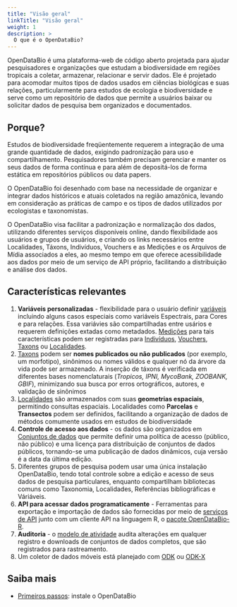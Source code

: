 ```yaml
---
title: "Visão geral"
linkTitle: "Visão geral"
weight: 1
description: >
  O que é o OpenDataBio?
---
```


OpenDataBio é uma plataforma-web de código aberto projetada para ajudar pesquisadores e organizações que estudam a biodiversidade em regiões tropicais a coletar, armazenar, relacionar e servir dados. Ele é projetado para acomodar muitos tipos de dados usados ​​em ciências biológicas e suas relações, particularmente para estudos de ecologia e biodiversidade e serve como um repositório de dados que permite a usuários baixar ou solicitar dados de pesquisa bem organizados e documentados.

## Porque?

Estudos de biodiversidade freqüentemente requerem a integração de uma grande quantidade de dados, exigindo padronização para uso e compartilhamento. Pesquisadores também precisam gerenciar e manter os seus dados de forma contínua e para além de depositá-los de forma estática em repositórios públicos ou data papers.

O OpenDataBio foi desenhado com base na necessidade de organizar e integrar dados históricos e atuais coletados na região amazônica, levando em consideração as práticas de campo e os tipos de dados utilizados por ecologistas e taxonomistas.

O OpenDataBio visa facilitar a padronização e normalização dos dados, utilizando diferentes serviços disponíveis online, dando flexibilidade aos usuários e grupos de usuários, e criando os links necessários entre Localidades, Táxons, Indivíduos, Vouchers e as Medições e os Arquivos de Mídia associados a eles, ao mesmo tempo em que oferece acessibilidade aos dados por meio de um serviço de API próprio, facilitando a distribuição e análise dos dados.

## Características relevantes

1. **Variáveis ​​personalizadas** - flexibilidade para o usuário definir [variáveis](/docs/concepts/trait-objects) incluindo alguns casos especiais como variáveis Espectrais, para Cores e para relações. Essa variávies são compartilhadas entre usários e requerem definições extadas como metadados. [Medições](/docs/concepts/trait-objects/#measurement) para tais características podem ser registradas para [Indivíduos](/docs/concepts/core-objects/#individual), [Vouchers](/docs/concepts/core-objects/#voucher), [Taxons](/docs/concepts/core-objects/#taxon) ou [Localidades](/docs/concepts/core-objects/#location).
1. [Taxons](/docs/concepts/core-objects/#taxon) podem ser **nomes publicados ou não publicados** (por exemplo, um morfotipo), sinônimos ou nomes válidos e qualquer nó da árvore da vida pode ser armazenado. A inserção de táxons é verificada em diferentes bases nomenclaturais (*Tropicos, IPNI, MycoBank, ZOOBANK, GBIF*), minimizando sua busca por erros ortográficos, autores, e validação de sinônimos
1. [Localidades](/docs/concepts/core-objects/#location) são armazenados com suas **geometrias espaciais**, permitindo consultas espaciais. Localidades como **Parcelas** e **Transectos** podem ser definidos, facilitando a organização de dados de métodos comumente usados ​​em estudos de biodiversidade
1. **Controle de acesso aos dados** - os dados são organizados em [Conjuntos de dados](/docs/concepts/data-access/#dataset) que permite definir uma política de acesso (público, não público) e uma licença para distribuição de conjuntos de dados públicos, tornando-se uma publicação de dados dinâmicos, cuja versão é a data da última edição.
1. Diferentes grupos de pesquisa podem usar uma única instalação OpenDataBio, tendo total controle sobre a edição e acesso de seus dados de pesquisa particulares, enquanto compartilham bibliotecas comuns como Taxonomia, Localidades, Referências bibliográficas e Váriáveis.
1. **API para acessar dados programaticamente** - Ferramentas para exportação e importação de dados são fornecidas por meio de [serviços de API](/docs/api) junto com um cliente API na linguagem R, o [pacote OpenDataBio-R](https://github.com/opendatabio/opendatabio-r).
1. **Auditoria** - o [modelo de atividade](/docs/concepts/auxiliary-objects/#auditing) audita alterações em qualquer registro e downloads de conjuntos de dados completos, que são registrados para rastreamento.
1. Um coletor de dados móveis está planejado com [ODK](https://getodk.org/) ou [ODK-X](https://odk-x.org/)

## Saiba mais

* [Primeiros passos](/docs/getting-started/): instale o OpenDataBio
